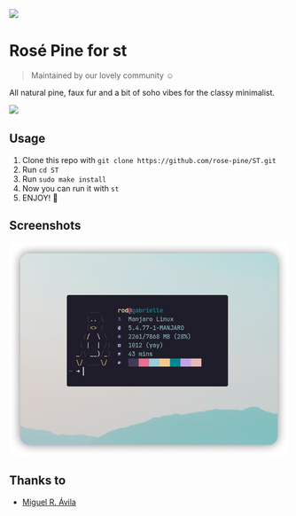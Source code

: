 <img src="https://github.com/rose-pine/rose-pine-theme/raw/main/assets/icon.png" width="64" />

# Rosé Pine for st

> Maintained by our lovely community ☺️

All natural pine, faux fur and a bit of soho vibes for the classy minimalist.

[![](https://img.shields.io/badge/Rosé%20Pine%20Theme-191724)](https://github.com/rose-pine/rose-pine-theme)

## Usage

1. Clone this repo with `git clone https://github.com/rose-pine/ST.git`
2. Run `cd ST`
3. Run `sudo make install`
4. Now you can run it with `st`
5. ENJOY! 🌷

## Screenshots

![screenshot](/rsc/st.png)

## Thanks to

- [Miguel R. Ávila](https://github.com/MiguelRAvila)
